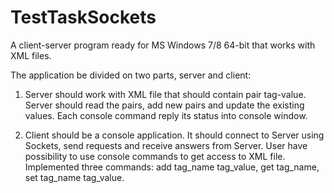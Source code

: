 TestTaskSockets
===============

A client-server program ready for MS Windows 7/8 64-bit that works with XML files.

The application be divided on two parts, server and client:

1. Server should work with XML file that should contain pair tag-value. Server 
should read the pairs, add new pairs and update the existing values.
Each console command reply its status into console window.

2. Client should be a console application. It should connect to Server using Sockets,
send requests and receive answers from Server. User have possibility to use console
commands to get access to XML file. Implemented three commands:
add tag_name tag_value, get tag_name, set tag_name tag_value.
